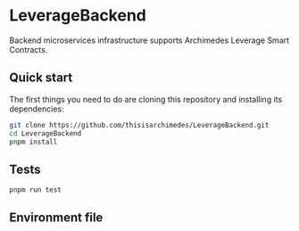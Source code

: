 # LeverageBackend

Backend microservices infrastructure supports Archimedes Leverage Smart Contracts.

## Quick start

The first things you need to do are cloning this repository and installing its
dependencies:

```sh
git clone https://github.com/thisisarchimedes/LeverageBackend.git
cd LeverageBackend
pnpm install
```

## Tests

```sh
pnpm run test
```

## Environment file

```sh
```